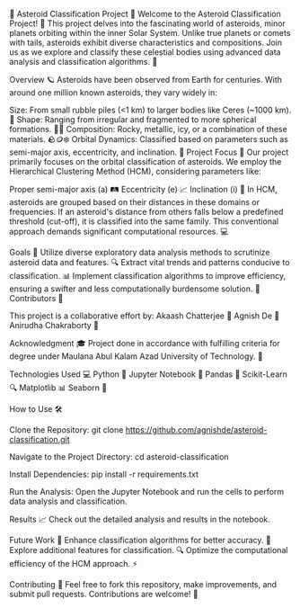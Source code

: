 🌌 Asteroid Classification Project 🌌
Welcome to the Asteroid Classification Project! 🚀 This project delves into the fascinating world of asteroids, minor planets orbiting within the inner Solar System. Unlike true planets or comets with tails, asteroids exhibit diverse characteristics and compositions. Join us as we explore and classify these celestial bodies using advanced data analysis and classification algorithms. 🌠

Overview 🪐
Asteroids have been observed from Earth for centuries. With around one million known asteroids, they vary widely in:

Size: From small rubble piles (<1 km) to larger bodies like Ceres (~1000 km). 📏
Shape: Ranging from irregular and fragmented to more spherical formations. 🔵🔺
Composition: Rocky, metallic, icy, or a combination of these materials. 🪨🪙❄️
Orbital Dynamics: Classified based on parameters such as semi-major axis, eccentricity, and inclination. 🌌
Project Focus 🌟
Our project primarily focuses on the orbital classification of asteroids. We employ the Hierarchical Clustering Method (HCM), considering parameters like:

Proper semi-major axis (a) 🛤️
Eccentricity (e) 📈
Inclination (i) 🔄
In HCM, asteroids are grouped based on their distances in these domains or frequencies. If an asteroid's distance from others falls below a predefined threshold (cut-off), it is classified into the same family. This conventional approach demands significant computational resources. 💻

Goals 🎯
Utilize diverse exploratory data analysis methods to scrutinize asteroid data and features. 🔍
Extract vital trends and patterns conducive to classification. 📊
Implement classification algorithms to improve efficiency, ensuring a swifter and less computationally burdensome solution. 🚀
Contributors 👥

This project is a collaborative effort by:
Akaash Chatterjee 🌟
Agnish De 🌟
Anirudha Chakraborty 🌟

Acknowledgment 🎓
Project done in accordance with fulfilling criteria for degree under Maulana Abul Kalam Azad University of Technology. 🏫

Technologies Used 💻
Python 🐍
Jupyter Notebook 📓
Pandas 🐼
Scikit-Learn 🔍
Matplotlib 📊
Seaborn 🌊

How to Use 🛠️

Clone the Repository:
git clone https://github.com/agnishde/asteroid-classification.git

Navigate to the Project Directory:
cd asteroid-classification

Install Dependencies:
pip install -r requirements.txt

Run the Analysis:
Open the Jupyter Notebook and run the cells to perform data analysis and classification.

Results 📈
Check out the detailed analysis and results in the notebook.

Future Work 🔮
Enhance classification algorithms for better accuracy. 🧠
Explore additional features for classification. 🔍
Optimize the computational efficiency of the HCM approach. ⚡

Contributing 🤝
Feel free to fork this repository, make improvements, and submit pull requests. Contributions are welcome! 🌟
